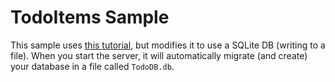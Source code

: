 # TodoItems Sample

This sample uses [this tutorial](https://docs.microsoft.com/en-us/aspnet/core/tutorials/first-web-api), but modifies it to use a SQLite DB (writing to a file). When you start the server, it will automatically migrate (and create) your database in a file called `TodoDB.db`.
